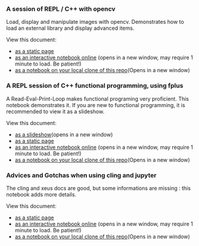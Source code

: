 
### A session of REPL / C++ with opencv

Load, display and manipulate images with opencv. Demonstrates how to load an external library and display advanced items.

View this document:
* <a href="../notebooks/1_opencv_example.html">as a static page</a>
* <a href="https://mybinder.org/v2/gh/pthom/Cling_Repl_Demo/master?filepath=notebooks%2F1_opencv_example.ipynb"
  target="_blank">as an interactive notebook online</a>
  (opens in a new window, may require 1 minute to load. Be patient!)
* <a href="http://localhost:8888/notebooks/1_opencv_example.ipynb" target="_blank">
  as a notebook on your local clone of this repo</a>(Opens in a new window)

### A REPL session of C++ functional programming, using fplus

A Read-Eval-Print-Loop makes functional programing very proficient. This notebook demonstrates it. If you are new to functional programming, it is recommended to view it as a slideshow.

View this document:
* <a href="../notebooks/2_Functional_REPL.slides.html" target="_blank">as a slideshow</a>(opens in a new window)
* <a href="../notebooks/2_Functional_REPL.html">as a static page</a>
* <a href="https://mybinder.org/v2/gh/pthom/Cling_Repl_Demo/master?filepath=notebooks%2F2_Functional_REPL.ipynb"
  target="_blank">as an interactive notebook online</a>
  (opens in a new window, may require 1 minute to load. Be patient!)
* <a href="http://localhost:8888/notebooks/2_Functional_REPL.ipynb" target="_blank">
  as a notebook on your local clone of this repo</a>(Opens in a new window)

### Advices and Gotchas when using cling and jupyter

The cling and xeus docs are good, but some informations are missing : this notebook adds more details.

View this document:
* <a href="../notebooks/3_Advices_And_Gotchas.html">as a static page</a>
* <a href="https://mybinder.org/v2/gh/pthom/Cling_Repl_Demo/master?filepath=notebooks%2F3_Advices_And_Gotchas.ipynb"
  target="_blank">as an interactive notebook online</a>
  (opens in a new window, may require 1 minute to load. Be patient!)
* <a href="http://localhost:8888/notebooks/3_Advices_And_Gotchas.ipynb" target="_blank">
  as a notebook on your local clone of this repo</a>(Opens in a new window)
